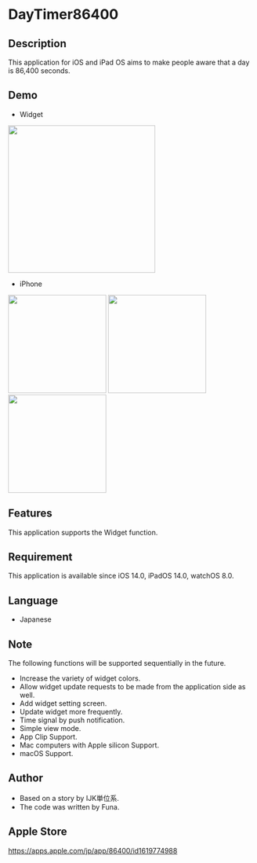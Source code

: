 # DayTimer86400
## Description
This application for iOS and iPad OS aims to make people aware that a day is 86,400 seconds.
## Demo
- Widget

<img src="https://user-images.githubusercontent.com/83420947/165809976-02d1d904-16df-4035-97de-93ab179431ea.jpg" width="300px">

- iPhone

<img src="https://user-images.githubusercontent.com/83420947/165810224-571b36d4-9c27-416f-ae8c-9be6f5c33591.png" width="200px"> <img src="https://user-images.githubusercontent.com/83420947/165810245-27f245b5-aaae-4990-bde9-19a83541e380.png" width="200px"> <img src="https://user-images.githubusercontent.com/83420947/165810261-093e332d-98f9-4bb5-bdb7-e434d05ccf10.png" width="200px">

## Features
This application supports the Widget function.
## Requirement
This application is available since iOS 14.0, iPadOS 14.0, watchOS 8.0.
## Language
- Japanese
## Note
The following functions will be supported sequentially in the future.
- Increase the variety of widget colors.
- Allow widget update requests to be made from the application side as well.
- Add widget setting screen.
- Update widget more frequently.
- Time signal by push notification.
- Simple view mode.
- App Clip Support.
- Mac computers with Apple silicon Support.
- macOS Support.
## Author
- Based on a story by IJK単位系.
- The code was written by Funa.
## Apple Store
<https://apps.apple.com/jp/app/86400/id1619774988>
